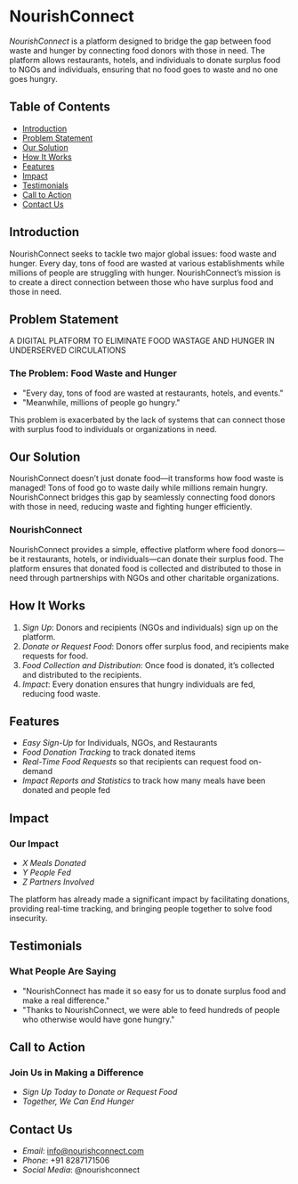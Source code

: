 # NourishConnect

*NourishConnect* is a platform designed to bridge the gap between food waste and hunger by connecting food donors with those in need. The platform allows restaurants, hotels, and individuals to donate surplus food to NGOs and individuals, ensuring that no food goes to waste and no one goes hungry.

## Table of Contents

- [Introduction](#introduction)
- [Problem Statement](#problem-statement)
- [Our Solution](#our-solution)
- [How It Works](#how-it-works)
- [Features](#features)
- [Impact](#impact)
- [Testimonials](#testimonials)
- [Call to Action](#call-to-action)
- [Contact Us](#contact-us)

## Introduction

NourishConnect seeks to tackle two major global issues: food waste and hunger. Every day, tons of food are wasted at various establishments while millions of people are struggling with hunger. NourishConnect’s mission is to create a direct connection between those who have surplus food and those in need.

## Problem Statement
A DIGITAL PLATFORM TO ELIMINATE FOOD WASTAGE AND HUNGER IN UNDERSERVED CIRCULATIONS
### The Problem: Food Waste and Hunger

- "Every day, tons of food are wasted at restaurants, hotels, and events."
- "Meanwhile, millions of people go hungry."

This problem is exacerbated by the lack of systems that can connect those with surplus food to individuals or organizations in need.

## Our Solution
NourishConnect doesn’t just donate food—it transforms how food waste is managed!
Tons of food go to waste daily while millions remain hungry. NourishConnect bridges this gap by seamlessly connecting food donors with those in need, reducing waste and fighting hunger efficiently.

### NourishConnect

NourishConnect provides a simple, effective platform where food donors—be it restaurants, hotels, or individuals—can donate their surplus food. The platform ensures that donated food is collected and distributed to those in need through partnerships with NGOs and other charitable organizations.

## How It Works

1. *Sign Up*: Donors and recipients (NGOs and individuals) sign up on the platform.
2. *Donate or Request Food*: Donors offer surplus food, and recipients make requests for food.
3. *Food Collection and Distribution*: Once food is donated, it’s collected and distributed to the recipients.
4. *Impact*: Every donation ensures that hungry individuals are fed, reducing food waste.

## Features

- *Easy Sign-Up* for Individuals, NGOs, and Restaurants
- *Food Donation Tracking* to track donated items
- *Real-Time Food Requests* so that recipients can request food on-demand
- *Impact Reports and Statistics* to track how many meals have been donated and people fed

## Impact

### Our Impact

- *X Meals Donated*
- *Y People Fed*
- *Z Partners Involved*

The platform has already made a significant impact by facilitating donations, providing real-time tracking, and bringing people together to solve food insecurity.

## Testimonials

### What People Are Saying

- "NourishConnect has made it so easy for us to donate surplus food and make a real difference." 
- "Thanks to NourishConnect, we were able to feed hundreds of people who otherwise would have gone hungry."

## Call to Action

### Join Us in Making a Difference

- *Sign Up Today to Donate or Request Food*
- *Together, We Can End Hunger*

## Contact Us

- *Email*: [info@nourishconnect.com](mailto:info@nourishconnect.com)
- *Phone*: +91 8287171506
- *Social Media*: @nourishconnect
